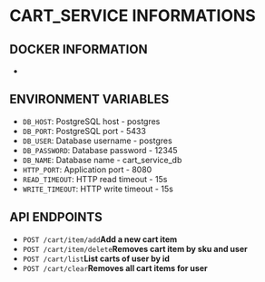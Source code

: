 # CART_SERVICE INFORMATIONS

## DOCKER INFORMATION
- 

## ENVIRONMENT VARIABLES
- `DB_HOST`: PostgreSQL host - postgres
- `DB_PORT`: PostgreSQL port - 5433
- `DB_USER`: Database username - postgres
- `DB_PASSWORD`: Database password - 12345
- `DB_NAME`: Database name - cart_service_db
- `HTTP_PORT`: Application port - 8080
- `READ_TIMEOUT`: HTTP read timeout - 15s
- `WRITE_TIMEOUT`: HTTP write timeout - 15s

## API ENDPOINTS
- `POST /cart/item/add`**Add a new cart item**
- `POST /cart/item/delete`**Removes cart item by sku and user**
- `POST /cart/list`**List carts of user by id**
- `POST /cart/clear`**Removes all cart items for user**